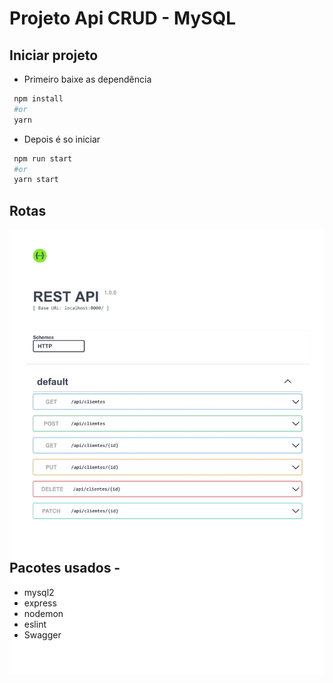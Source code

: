 # Projeto Api CRUD - MySQL

## Iniciar projeto
 - Primeiro baixe as dependência
 
 ```bash
  npm install
  #or
  yarn
 ```

 - Depois é so iniciar

 ```bash
  npm run start
  #or
  yarn start
 ```

## Rotas

<div style="height:500px" align="center">
  <img src="docs/sws.jpg" alt="Swagger rotas"/>
</div>

## Pacotes usados - 
 - mysql2
 - express
 - nodemon
 - eslint
 - Swagger
